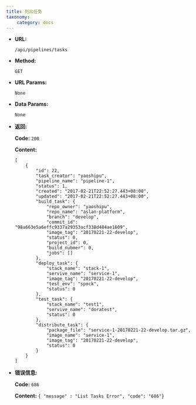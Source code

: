 ```yaml
---
title: 列出任务
taxonomy:
    category: docs
---
```


* **URL:**

    `/api/pipelines/tasks`

* **Method:**

    `GET`

* **URL Params:**

	`None`

* **Data Params:**

    `None`

* **返回:**

	**Code:** `200`

	**Content:** 
	
	```
    [
        {
            "id": 22,
            "task_creator": "yaoshipu",
            "pipeline_name": "pipeline-1",
            "status": 1,
            "created": "2017-02-21T22:52:27.443+08:00",
            "updated": "2017-02-21T22:52:27.443+08:00",
            "build_task": {
                "repo_owner": "yaoshipu",
                "repo_name": "aslan-platform",
                "branch": "develop",
                "commit_id": "98a663e5a6effc9337a29353acf338d484ae1609",
                "image_tag": "20170221-22-develop",
                "status": 0,
                "project_id": 0,
                "build_nubmer": 0,
                "jobs": []
            },
            "deploy_task": {
                "stack_name": "stack-1",
                "servive_name": "service-1",
                "image_tag": "20170221-22-develop",
                "test_env": "spock",
                "status": 0
            },
            "test_task": {
                "stack_name": "test1",
                "servive_name": "doratest",
                "status": 0
            },
            "distribute_task": {
                "package_file": "service-1-20170221-22-develop.tar.gz",
                "image_name": "service-1",
                "image_tag": "20170221-22-develop",
                "status": 0
            }
        }
    ]
	```	

* **错误信息:**

	**Code:** `686`
  	
  	**Content:** `{ "message" : "List Tasks Error", "code": "686"}`